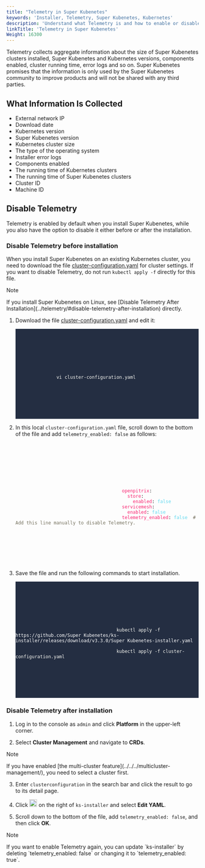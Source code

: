 ```yaml
---
title: "Telemetry in Super Kubenetes"
keywords: 'Installer, Telemetry, Super Kubenetes, Kubernetes'
description: 'Understand what Telemetry is and how to enable or disable it in Super Kubenetes.'
linkTitle: 'Telemetry in Super Kubenetes'
Weight: 16300
---
```


Telemetry collects aggregate information about the size of Super Kubenetes clusters installed, Super Kubenetes and Kubernetes versions, components enabled, cluster running time, error logs and so on. Super Kubenetes promises that the information is only used by the Super Kubenetes community to improve products and will not be shared with any third parties.

## What Information Is Collected

- External network IP
- Download date
- Kubernetes version
- Super Kubenetes version
- Kubernetes cluster size
- The type of the operating system
- Installer error logs
- Components enabled
- The running time of Kubernetes clusters
- The running time of Super Kubenetes clusters
- Cluster ID
- Machine ID

## Disable Telemetry

Telemetry is enabled by default when you install Super Kubenetes, while you also have the option to disable it either before or after the installation.

### Disable Telemetry before installation

When you install Super Kubenetes on an existing Kubernetes cluster, you need to download the file [cluster-configuration.yaml]() for cluster settings. If you want to disable Telemetry, do not run `kubectl apply -f` directly for this file.

<div className="notices note">
  <p>Note</p>
  <div>
    If you install Super Kubenetes on Linux, see [Disable Telemetry After Installation](../telemetry/#disable-telemetry-after-installation) directly.
  </div>
</div>

1. Download the file [cluster-configuration.yaml]() and edit it:

    <article className="highlight">
      <pre style="color: rgb(248, 248, 242); background: rgb(36, 46, 66); tab-size: 4;">
         <div className="copy-code-button" title="Copy Code"></div>
         <div className="code-over-div">
            <code>
               <p>
                  vi cluster-configuration.yaml
               </p>
            </code>
         </div>
      </pre>
   </article>

2. In this local `cluster-configuration.yaml` file, scroll down to the bottom of the file and add `telemetry_enabled: false` as follows:

    <article className="highlight">
      <pre>
         <div className="copy-code-button" title="Copy Code"></div>
         <div className="code-over-div">
            <code>
               <p>
   										<span style="color:#f92672">&nbsp;&nbsp;openpitrix</span>: 
   										<span style="color:#f92672">&nbsp;&nbsp;&nbsp;&nbsp;store</span>: 
   										<span style="color:#f92672">&nbsp;&nbsp;&nbsp;&nbsp;&nbsp;&nbsp;enabled</span>: <span style="color:#66d9ef">false</span> 
   										<span style="color:#f92672">&nbsp;&nbsp;servicemesh</span>: 
   										<span style="color:#f92672">&nbsp;&nbsp;&nbsp;&nbsp;enabled</span>: <span style="color:#66d9ef">false</span> 
   										<span style="color:#f92672">&nbsp;&nbsp;telemetry_enabled</span>: <span style="color:#66d9ef">false</span> <span style="color:#75715e">&nbsp;<span>#</span> Add this line manually to disable Telemetry.</span> 
               </p>
            </code>
         </div>
      </pre>
   </article>

3. Save the file and run the following commands to start installation.

    <article className="highlight">
      <pre style="color: rgb(248, 248, 242); background: rgb(36, 46, 66); tab-size: 4;">
         <div className="copy-code-button" title="Copy Code"></div>
         <div className="code-over-div">
            <code>
               <p>
   										<span>kubectl apply -f <a style="color:#ffffff; cursor:text;">https://github.com/Super Kubenetes/ks-installer/releases/download/v3.3.0/Super Kubenetes-installer.yaml</a></span> 
                  <span></span> 
   										<span>kubectl apply -f cluster-configuration.yaml</span>
               </p>
            </code>
         </div>
      </pre>
   </article>

### Disable Telemetry after installation

1. Log in to the console as `admin` and click **Platform** in the upper-left corner.

2. Select **Cluster Management** and navigate to **CRDs**.

  <div className="notices note">
    <p>Note</p>
    <div>
      If you have enabled [the multi-cluster feature](../../../multicluster-management/), you need to select a cluster first.
    </div>
  </div>

3. Enter `clusterconfiguration` in the search bar and click the result to go to its detail page.

4. Click <img src="/dist/assets/docs/v3.3/faq/installation/telemetry-in-Super Kubenetes/three-dots.png" height="20px" alt="icon"> on the right of `ks-installer` and select **Edit YAML**.

5. Scroll down to the bottom of the file, add `telemetry_enabled: false`, and then click **OK**.

<div className="notices note">
  <p>Note</p>
  <div>
    If you want to enable Telemetry again, you can update `ks-installer` by deleting `telemetry_enabled: false` or changing it to `telemetry_enabled: true`.
  </div>
</div>
